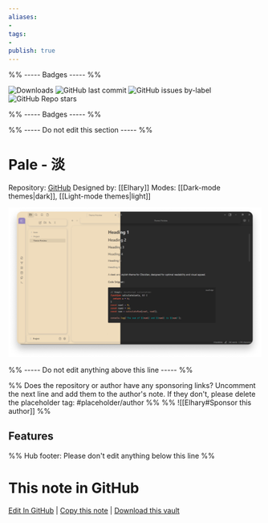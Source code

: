 ```yaml
---
aliases:
- 
tags: 
- 
publish: true
---
```


%% ----- Badges ----- %%

![Downloads](https://img.shields.io/badge/downloads-1996-573E7A?style=for-the-badge&logo=)
![GitHub last commit](https://img.shields.io/github/last-commit/Elhary/obsidian-Pale?color=573E7A&label=last%20update&logo=github&style=for-the-badge)
![GitHub issues by-label](https://img.shields.io/github/issues/Elhary/obsidian-Pale/help%20wanted?color=573E7A&logo=github&style=for-the-badge) 
![GitHub Repo stars](https://img.shields.io/github/stars/Elhary/obsidian-Pale?color=573E7A&logo=github&style=for-the-badge)

%% ----- Badges ----- %%

%% ----- Do not edit this section ----- %%

# Pale - 淡

Repository: [GitHub](https://github.com/Elhary/obsidian-Pale)
Designed by: [[Elhary]]
Modes: [[Dark-mode themes|dark]], [[Light-mode themes|light]]



![screenshot](https://github.com/Elhary/obsidian-Pale/raw/HEAD/screenshot.png)

%% ----- Do not edit anything above this line ----- %% 

%% Does the repository or author have any sponsoring links? Uncomment the next line and add them to the author's note. If they don't, please delete the placeholder tag: #placeholder/author %%
%% ![[Elhary#Sponsor this author]] %%


## Features



%% Hub footer: Please don't edit anything below this line %%

# This note in GitHub

<span class="git-footer">[Edit In GitHub](https://github.dev/obsidian-community/obsidian-hub/blob/main/02%20-%20Community%20Expansions/02.05%20All%20Community%20Expansions/Themes/Pale%20-%20%E6%B7%A1.md "git-hub-edit-note") | [Copy this note](https://raw.githubusercontent.com/obsidian-community/obsidian-hub/main/02%20-%20Community%20Expansions/02.05%20All%20Community%20Expansions/Themes/Pale%20-%20%E6%B7%A1.md "git-hub-copy-note") | [Download this vault](https://github.com/obsidian-community/obsidian-hub/archive/refs/heads/main.zip "git-hub-download-vault") </span>
